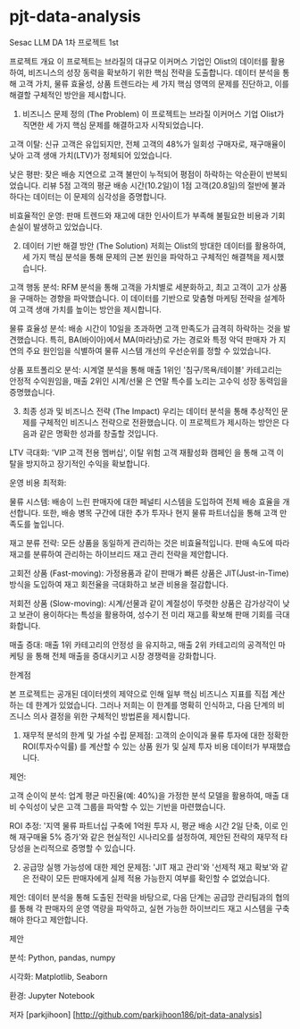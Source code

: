 # pjt-data-analysis
Sesac LLM DA 1차 프로젝트 1st 

프로젝트 개요
이 프로젝트는 브라질의 대규모 이커머스 기업인 Olist의 데이터를 활용하여, 비즈니스의 성장 동력을 확보하기 위한 핵심 전략을 도출합니다. 데이터 분석을 통해 고객 가치, 물류 효율성, 상품 트렌드라는 세 가지 핵심 영역의 문제를 진단하고, 이를 해결할 구체적인 방안을 제시합니다.

1. 비즈니스 문제 정의 (The Problem)
이 프로젝트는 브라질 이커머스 기업 Olist가 직면한 세 가지 핵심 문제를 해결하고자 시작되었습니다.

고객 이탈: 신규 고객은 유입되지만, 전체 고객의 48%가 일회성 구매자로, 재구매율이 낮아 고객 생애 가치(LTV)가 정체되어 있었습니다.

낮은 평판: 잦은 배송 지연으로 고객 불만이 누적되어 평점이 하락하는 악순환이 반복되었습니다. 리뷰 5점 고객의 평균 배송 시간(10.2일)이 1점 고객(20.8일)의 절반에 불과하다는 데이터는 이 문제의 심각성을 증명합니다.

비효율적인 운영: 판매 트렌드와 재고에 대한 인사이트가 부족해 불필요한 비용과 기회 손실이 발생하고 있었습니다.

2. 데이터 기반 해결 방안 (The Solution)
저희는 Olist의 방대한 데이터를 활용하여, 세 가지 핵심 분석을 통해 문제의 근본 원인을 파악하고 구체적인 해결책을 제시했습니다.

고객 행동 분석: RFM 분석을 통해 고객을 가치별로 세분화하고, 최고 고객이 고가 상품을 구매하는 경향을 파악했습니다. 이 데이터를 기반으로 맞춤형 마케팅 전략을 설계하여 고객 생애 가치를 높이는 방안을 제시합니다.

물류 효율성 분석: 배송 시간이 10일을 초과하면 고객 만족도가 급격히 하락하는 것을 발견했습니다. 특히, BA(바이아)에서 MA(마라냥)로 가는 경로와 특정  악덕 판매자 가 지연의 주요 원인임을 식별하여 물류 시스템 개선의 우선순위를 정할 수 있었습니다.

상품 포트폴리오 분석: 시계열 분석을 통해 매출 1위인 '침구/목욕/테이블' 카테고리는 안정적 수익원임을, 매출 2위인 시계/선물 은 연말 특수를 노리는 고수익 성장 동력임을 증명했습니다.

3. 최종 성과 및 비즈니스 전략 (The Impact)
우리는 데이터 분석을 통해 추상적인 문제를 구체적인 비즈니스 전략으로 전환했습니다. 이 프로젝트가 제시하는 방안은 다음과 같은 명확한 성과를 창출할 것입니다.

LTV 극대화: 'VIP 고객 전용 멤버십', 이탈 위험 고객 재활성화 캠페인 을 통해 고객 이탈을 방지하고 장기적인 수익을 확보합니다.

운영 비용 최적화:

물류 시스템: 배송이 느린 판매자에 대한 페널티 시스템을 도입하여 전체 배송 효율을 개선합니다. 또한, 배송 병목 구간에 대한 추가 투자나 현지 물류 파트너십을 통해 고객 만족도를 높입니다.

재고 분류 전략: 모든 상품을 동일하게 관리하는 것은 비효율적입니다. 판매 속도에 따라 재고를 분류하여 관리하는 하이브리드 재고 관리 전략을 제안합니다.

고회전 상품 (Fast-moving): 가정용품과 같이 판매가 빠른 상품은 JIT(Just-in-Time) 방식을 도입하여 재고 회전율을 극대화하고 보관 비용을 절감합니다.

저회전 상품 (Slow-moving): 시계/선물과 같이 계절성이 뚜렷한 상품은 감가상각이 낮고 보관이 용이하다는 특성을 활용하여, 성수기 전 미리 재고를 확보해 판매 기회를 극대화합니다.

매출 증대: 매출 1위 카테고리의 안정성 을 유지하고, 매출 2위 카테고리의 공격적인 마케팅 을 통해 전체 매출을 증대시키고 시장 경쟁력을 강화합니다.


한계점

본 프로젝트는 공개된 데이터셋의 제약으로 인해 일부 핵심 비즈니스 지표를 직접 계산하는 데 한계가 있었습니다. 그러나 저희는 이 한계를 명확히 인식하고, 다음 단계의 비즈니스 의사 결정을 위한 구체적인 방법론을 제시합니다.

1. 재무적 분석의 한계 및 가설 수립
문제점: 고객의 순이익과 물류 투자에 대한 정확한 ROI(투자수익률) 를 계산할 수 있는 상품 원가 및 실제 투자 비용 데이터가 부재했습니다.

제언:

고객 순이익 분석: 업계 평균 마진율(예: 40%)을 가정한 분석 모델을 활용하여, 매출 대비 수익성이 낮은 고객 그룹을 파악할 수 있는 기반을 마련했습니다.

ROI 추정: '지역 물류 파트너십 구축에 1억원 투자 시, 평균 배송 시간 2일 단축, 이로 인해 재구매율 5% 증가'와 같은 현실적인 시나리오를 설정하여, 제안된 전략의 재무적 타당성을 논리적으로 증명할 수 있습니다.

2. 공급망 실행 가능성에 대한 제언
문제점: 'JIT 재고 관리'와 '선제적 재고 확보'와 같은 전략이 모든 판매자에게 실제 적용 가능한지 여부를 확인할 수 없었습니다.

제언: 데이터 분석을 통해 도출된 전략을 바탕으로, 다음 단계는 공급망 관리팀과의 협의를 통해 각 판매자의 운영 역량을 파악하고, 실현 가능한 하이브리드 재고 시스템을 구축해야 한다고 제안합니다.

제안 

분석: Python, pandas, numpy

시각화: Matplotlib, Seaborn

환경: Jupyter Notebook


저자
[parkjihoon]
[http://github.com/parkjihoon186/pjt-data-analysis]